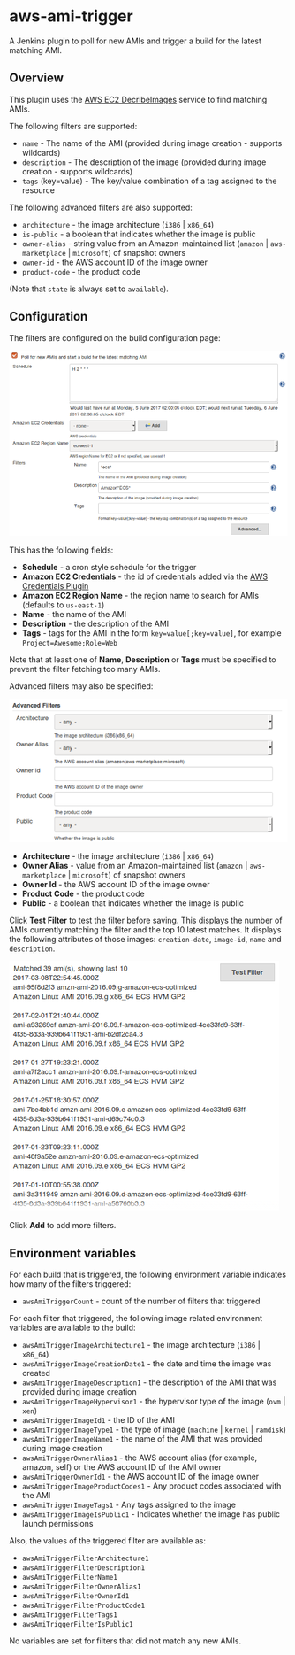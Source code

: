 # aws-ami-trigger
A Jenkins plugin to poll for new AMIs and trigger a build for the latest matching AMI.

## Overview
This plugin uses the [AWS EC2 DecribeImages](https://docs.aws.amazon.com/AWSEC2/latest/APIReference/API_DescribeImages.html) service
to find matching AMIs.

The following filters are supported:

  * `name` - The name of the AMI (provided during image creation - supports wildcards)
  * `description` - The description of the image (provided during image creation - supports wildcards)
  * `tags` (key=value) - The key/value combination of a tag assigned to the resource

The following advanced filters are also supported:
  * `architecture` - the image architecture (`i386` | `x86_64`)
  * `is-public` - a boolean that indicates whether the image is public
  * `owner-alias` - string value from an Amazon-maintained list (`amazon` | `aws-marketplace` | `microsoft`) of snapshot owners
  * `owner-id` - the AWS account ID of the image owner
  * `product-code` - the product code

(Note that `state` is always set to `available`).

## Configuration

The filters are configured on the build configuration page:

![Screenshot](images/screenshot-1.png)

This has the following fields:

  * **Schedule** - a cron style schedule for the trigger
  * **Amazon EC2 Credentials** - the id of credentials added via the [AWS Credentials Plugin](https://plugins.jenkins.io/aws-credentials)
  * **Amazon EC2 Region Name** - the region name to search for AMIs (defaults to `us-east-1`)
  * **Name** - the name of the AMI
  * **Description** - the description of the AMI
  * **Tags** - tags for the AMI in the form `key=value[;key=value]`, for example `Project=Awesome;Role=Web`

Note that at least one of **Name**, **Description** or **Tags** must be specified to prevent the filter fetching too many AMIs.

Advanced filters may also be specified:

![Screenshot](images/screenshot-2.png)

  * **Architecture** - the image architecture (`i386` | `x86_64`)
  * **Owner Alias** - value from an Amazon-maintained list (`amazon` | `aws-marketplace` | `microsoft`) of snapshot owners
  * **Owner Id** - the AWS account ID of the image owner
  * **Product Code** - the product code
  * **Public** - a boolean that indicates whether the image is public

Click **Test Filter** to test the filter before saving. This displays the number of AMIs currently matching the filter and the top 10
latest matches. It displays the following attributes of those images: `creation-date`, `image-id`, `name` and `description`.

![Screenshot](images/screenshot-3.png)


Click **Add** to add more filters.

## Environment variables

For each build that is triggered, the following environment variable indicates how many of the filters triggered:
  * `awsAmiTriggerCount` - count of the number of filters that triggered

For each filter that triggered, the following image related environment variables are available to the build:

  * `awsAmiTriggerImageArchitecture1` - the image architecture (`i386` | `x86_64`)
  * `awsAmiTriggerImageCreationDate1` - the date and time the image was created
  * `awsAmiTriggerImageDescription1` - the description of the AMI that was provided during image creation
  * `awsAmiTriggerImageHypervisor1` - the hypervisor type of the image (`ovm` | `xen`)
  * `awsAmiTriggerImageId1` - the ID of the AMI
  * `awsAmiTriggerImageType1` - the type of image (`machine` | `kernel` | `ramdisk`)
  * `awsAmiTriggerImageName1` - the name of the AMI that was provided during image creation
  * `awsAmiTriggerOwnerAlias1` - the AWS account alias (for example, amazon, self) or the AWS account ID of the AMI owner
  * `awsAmiTriggerOwnerId1` - the AWS account ID of the image owner
  * `awsAmiTriggerImageProductCodes1` - Any product codes associated with the AMI
  * `awsAmiTriggerImageTags1` - Any tags assigned to the image
  * `awsAmiTriggerImageIsPublic1` - Indicates whether the image has public launch permissions

Also, the values of the triggered filter are available as:

  * `awsAmiTriggerFilterArchitecture1`
  * `awsAmiTriggerFilterDescription1`
  * `awsAmiTriggerFilterName1`
  * `awsAmiTriggerFilterOwnerAlias1`
  * `awsAmiTriggerFilterOwnerId1`
  * `awsAmiTriggerFilterProductCode1`
  * `awsAmiTriggerFilterTags1`
  * `awsAmiTriggerFilterIsPublic1`

No variables are set for filters that did not match any new AMIs.
